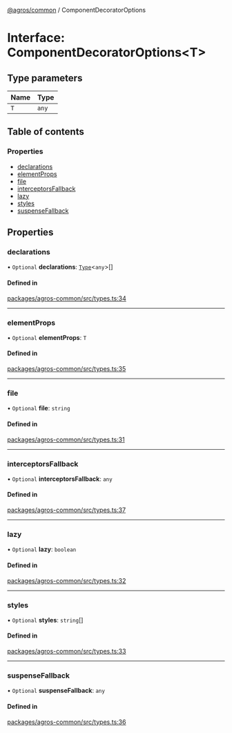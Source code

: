 [@agros/common](../index.md) / ComponentDecoratorOptions

# Interface: ComponentDecoratorOptions<T\>

## Type parameters

| Name | Type |
| :------ | :------ |
| `T` | `any` |

## Table of contents

### Properties

- [declarations](ComponentDecoratorOptions.md#declarations)
- [elementProps](ComponentDecoratorOptions.md#elementprops)
- [file](ComponentDecoratorOptions.md#file)
- [interceptorsFallback](ComponentDecoratorOptions.md#interceptorsfallback)
- [lazy](ComponentDecoratorOptions.md#lazy)
- [styles](ComponentDecoratorOptions.md#styles)
- [suspenseFallback](ComponentDecoratorOptions.md#suspensefallback)

## Properties

### <a id="declarations" name="declarations"></a> declarations

• `Optional` **declarations**: [`Type`](../index.md#type)<`any`\>[]

#### Defined in

[packages/agros-common/src/types.ts:34](https://github.com/agrosjs/agros/blob/31bad22/packages/agros-common/src/types.ts#L34)

___

### <a id="elementprops" name="elementprops"></a> elementProps

• `Optional` **elementProps**: `T`

#### Defined in

[packages/agros-common/src/types.ts:35](https://github.com/agrosjs/agros/blob/31bad22/packages/agros-common/src/types.ts#L35)

___

### <a id="file" name="file"></a> file

• `Optional` **file**: `string`

#### Defined in

[packages/agros-common/src/types.ts:31](https://github.com/agrosjs/agros/blob/31bad22/packages/agros-common/src/types.ts#L31)

___

### <a id="interceptorsfallback" name="interceptorsfallback"></a> interceptorsFallback

• `Optional` **interceptorsFallback**: `any`

#### Defined in

[packages/agros-common/src/types.ts:37](https://github.com/agrosjs/agros/blob/31bad22/packages/agros-common/src/types.ts#L37)

___

### <a id="lazy" name="lazy"></a> lazy

• `Optional` **lazy**: `boolean`

#### Defined in

[packages/agros-common/src/types.ts:32](https://github.com/agrosjs/agros/blob/31bad22/packages/agros-common/src/types.ts#L32)

___

### <a id="styles" name="styles"></a> styles

• `Optional` **styles**: `string`[]

#### Defined in

[packages/agros-common/src/types.ts:33](https://github.com/agrosjs/agros/blob/31bad22/packages/agros-common/src/types.ts#L33)

___

### <a id="suspensefallback" name="suspensefallback"></a> suspenseFallback

• `Optional` **suspenseFallback**: `any`

#### Defined in

[packages/agros-common/src/types.ts:36](https://github.com/agrosjs/agros/blob/31bad22/packages/agros-common/src/types.ts#L36)
